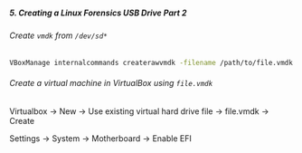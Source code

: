 ##### 5. Creating a Linux Forensics USB Drive Part 2

###### Create ```vmdk``` from ```/dev/sd*```

```sh
VBoxManage internalcommands createrawvmdk -filename /path/to/file.vmdk -rawdisk /dev/sdb
```

###### Create a virtual machine in VirtualBox using ```file.vmdk```

Virtualbox &rightarrow; New &rightarrow; Use existing virtual hard drive file &rightarrow; file.vmdk &rightarrow; Create

Settings &rightarrow; System &rightarrow; Motherboard &rightarrow; Enable EFI